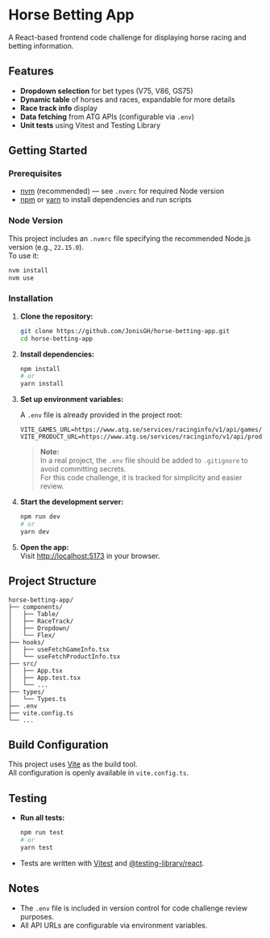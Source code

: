 
# Horse Betting App

A React-based frontend code challenge for displaying horse racing and betting information.

## Features

- **Dropdown selection** for bet types (V75, V86, GS75)
- **Dynamic table** of horses and races, expandable for more details
- **Race track info** display
- **Data fetching** from ATG APIs (configurable via `.env`)
- **Unit tests** using Vitest and Testing Library

## Getting Started

### Prerequisites

- [nvm](https://github.com/nvm-sh/nvm) (recommended) — see `.nvmrc` for required Node version
- [npm](https://www.npmjs.com/) or [yarn](https://yarnpkg.com/) to install dependencies and run scripts

### Node Version

This project includes an `.nvmrc` file specifying the recommended Node.js version (e.g., `22.15.0`).  
To use it:

```bash
nvm install
nvm use
```

### Installation

1. **Clone the repository:**

   ```bash
   git clone https://github.com/JonisGH/horse-betting-app.git
   cd horse-betting-app
   ```

2. **Install dependencies:**

   ```bash
   npm install
   # or
   yarn install
   ```

3. **Set up environment variables:**

   A `.env` file is already provided in the project root:

   ```
   VITE_GAMES_URL=https://www.atg.se/services/racinginfo/v1/api/games/
   VITE_PRODUCT_URL=https://www.atg.se/services/racinginfo/v1/api/products/
   ```

   > **Note:**  
   > In a real project, the `.env` file should be added to `.gitignore` to avoid committing secrets.  
   > For this code challenge, it is tracked for simplicity and easier review.

4. **Start the development server:**

   ```bash
   npm run dev
   # or
   yarn dev
   ```

5. **Open the app:**  
   Visit [http://localhost:5173](http://localhost:5173) in your browser.

## Project Structure

```
horse-betting-app/
├── components/
│   ├── Table/
│   ├── RaceTrack/
│   ├── Dropdown/
│   └── Flex/
├── hooks/
│   ├── useFetchGameInfo.tsx
│   └── useFetchProductInfo.tsx
├── src/
│   ├── App.tsx
│   ├── App.test.tsx
│   └── ...
├── types/
│   └── Types.ts
├── .env
├── vite.config.ts
└── ...
```
## Build Configuration

This project uses [Vite](https://vitejs.dev/) as the build tool.  
All configuration is openly available in `vite.config.ts`.  

## Testing

- **Run all tests:**

  ```bash
  npm run test
  # or
  yarn test
  ```

- Tests are written with [Vitest](https://vitest.dev/) and [@testing-library/react](https://testing-library.com/).

## Notes

- The `.env` file is included in version control for code challenge review purposes.
- All API URLs are configurable via environment variables.
